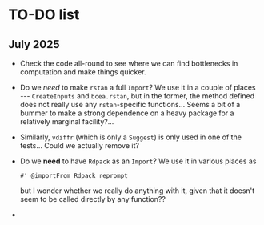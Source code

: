 # TO-DO list

## July 2025

* Check the code all-round to see where we can find bottlenecks in computation and make things quicker.

* Do we *need* to make `rstan` a full `Import`? We use it in a couple of places --- `CreateInputs` and `bcea.rstan`, 
but in the former, the method defined does not really use any `rstan`-specific functions... Seems a bit of a bummer 
to make a strong dependence on a heavy package for a relatively marginal facility?...

* Similarly, `vdiffr` (which is only a `Suggest`) is only used in one of the tests... Could we actually remove it?

* Do we **need** to have `Rdpack` as an `Import`? We use it in various places as 
   ```
   #' @importFrom Rdpack reprompt
   ```
   but I wonder whether we really do anything with it, given that it doesn't seem to be called directly by any function??
   
* 